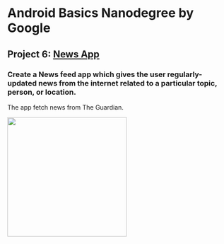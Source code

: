 # Android Basics Nanodegree by Google

## Project 6: [News App](https://github.com/MostafaNafie/news)
### Create a News feed app which gives the user regularly-updated news from the internet related to a particular topic, person, or location.
The app fetch news from The Guardian.

<img src="https://www.dropbox.com/s/tpvm1vc46jvpl0x/%236%20News.png?raw=1" width="270">